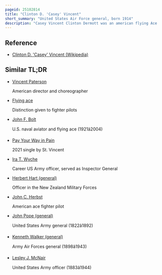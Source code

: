 ```yaml
---
pageid: 25102814
title: "Clinton D. 'Casey' Vincent"
short_summary: "United States Air Force general, born 1914"
description: "Casey Vincent Clinton Dermott was an american flying Ace who became the second youngest general Officer in the History of the united States army Air Force. Vincent was one of Claire Chennault's two top Fighter Commanders in the China burma india Theater during World War Ii. He served as the Model for two Characters from the Milton Caniff comic Strips colonel Vince Casey and brigadier general P. G. 'shanty' Town'."
---
```


## Reference

- [Clinton D. 'Casey' Vincent (Wikipedia)](https://en.wikipedia.org/?curid=25102814)

## Similar TL;DR

- [Vincent Paterson](/tldr/en/vincent-paterson)

  American director and choreographer

- [Flying ace](/tldr/en/flying-ace)

  Distinction given to fighter pilots

- [John F. Bolt](/tldr/en/john-f-bolt)

  U.S. naval aviator and flying ace (1921â2004)

- [Pay Your Way in Pain](/tldr/en/pay-your-way-in-pain)

  2021 single by St. Vincent

- [Ira T. Wyche](/tldr/en/ira-t-wyche)

  Career US Army officer, served as Inspector General

- [Herbert Hart (general)](/tldr/en/herbert-hart-general)

  Officer in the New Zealand Military Forces

- [John C. Herbst](/tldr/en/john-c-herbst)

  American ace fighter pilot

- [John Pope (general)](/tldr/en/john-pope-general)

  United States Army general (1822â1892)

- [Kenneth Walker (general)](/tldr/en/kenneth-walker-general)

  Army Air Forces general (1898â1943)

- [Lesley J. McNair](/tldr/en/lesley-j-mcnair)

  United States Army officer (1883â1944)

